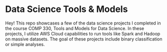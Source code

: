 # Data Science Tools & Models

Hey! This repo showcases a few of the data science projects I completed in the course COMP 330, Tools and Models for Data Science. In these projects, I utilize AWS Cloud capabilities to run tools like Spark and Hadoop on massive datasets. The goal of these projects include binary classification or simple analyses. 
